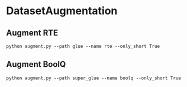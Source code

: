 # DatasetAugmentation

## Augment RTE
```
python augment.py --path glue --name rte --only_short True
```


## Augment BoolQ
```
python augment.py --path super_glue --name boolq --only_short True
```